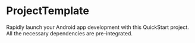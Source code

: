 # ProjectTemplate
Rapidly launch your Android app development with this QuickStart project. All the necessary dependencies are pre-integrated.
